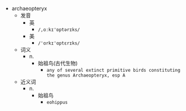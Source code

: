 - archaeopteryx
  - 发音
    - 英
      - `/,ɑːkɪ'ɒptərɪks/`
    - 美
      - `/'ɑrkɪ'ɑptɛrɪks/`
  - 词义
    - n.
      - 始祖鸟(古代生物)
        - `any of several extinct primitive birds constituting the genus Archaeopteryx, esp A`
  - 近义词
    - n.
      - 始祖鸟
        - `eohippus`
